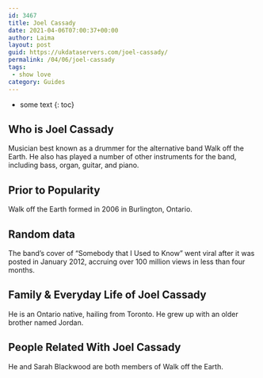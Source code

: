 ```yaml
---
id: 3467
title: Joel Cassady
date: 2021-04-06T07:00:37+00:00
author: Laima
layout: post
guid: https://ukdataservers.com/joel-cassady/
permalink: /04/06/joel-cassady
tags:
 - show love
category: Guides
---
```


* some text
{: toc}


## Who is Joel Cassady
                  
                  
                  
Musician best known as a drummer for the alternative band Walk off the Earth. He also has played a number of other instruments for the band, including bass, organ, guitar, and piano.
                  
              
            
              
            
                
                
                
## Prior to Popularity
                  
                  
                  
Walk off the Earth formed in 2006 in Burlington, Ontario.
                  
              
            
              
            
                
                
                
## Random data
                  
                  
                  
The band&#8217;s cover of &#8220;Somebody that I Used to Know&#8221; went viral after it was posted in January 2012, accruing over 100 million views in less than four months.
                  
              
            
              
            
                
                
                
## Family & Everyday Life of Joel Cassady
                  
                  
                  
He is an Ontario native, hailing from Toronto. He grew up with an older brother named Jordan.
                  
              
            
              
            
                
                
                
## People Related With Joel Cassady
                  
                  
                  
He and Sarah Blackwood are both members of Walk off the Earth.
                  
              
            
              
            
                
              
            
              
              
            
            
              
            
          
          
          